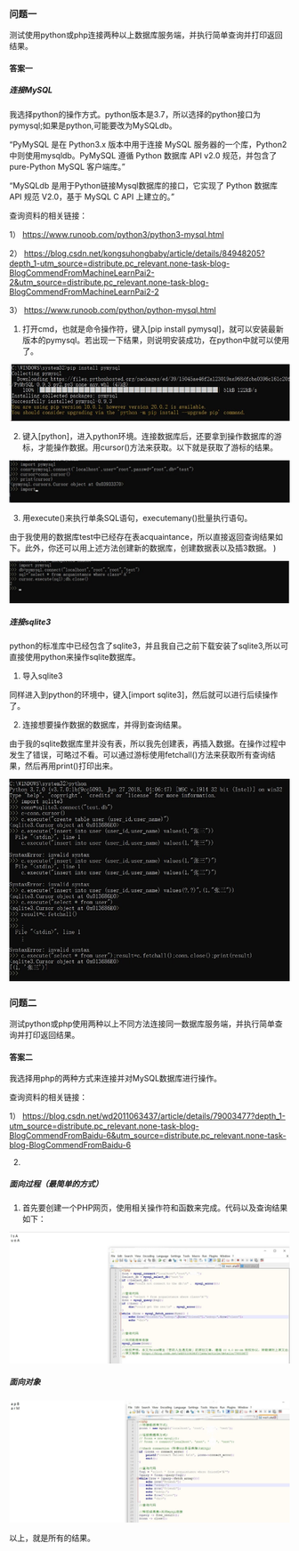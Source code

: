 ### 问题一

测试使用python或php连接两种以上数据库服务端，并执行简单查询并打印返回结果。

#### 答案一

##### 连接MySQL

我选择python的操作方式。python版本是3.7，所以选择的python接口为pymysql;如果是python,可能要改为MySQLdb。

“PyMySQL 是在 Python3.x 版本中用于连接 MySQL 服务器的一个库，Python2中则使用mysqldb。PyMySQL 遵循 Python 数据库 API v2.0 规范，并包含了 pure-Python MySQL 客户端库。”

“MySQLdb 是用于Python链接Mysql数据库的接口，它实现了 Python 数据库 API 规范 V2.0，基于 MySQL C API 上建立的。”

查询资料的相关链接：

1） https://www.runoob.com/python3/python3-mysql.html 

2） https://blog.csdn.net/kongsuhongbaby/article/details/84948205?depth_1-utm_source=distribute.pc_relevant.none-task-blog-BlogCommendFromMachineLearnPai2-2&utm_source=distribute.pc_relevant.none-task-blog-BlogCommendFromMachineLearnPai2-2

3） https://www.runoob.com/python/python-mysql.html

1. 打开cmd，也就是命令操作符，键入[pip install pymysql]，就可以安装最新版本的pymysql。若出现一下结果，则说明安装成功，在python中就可以使用了。

![result](https://github.com/Sarah6667/Data-Base/blob/master/images/1.jpg)

2. 键入[python]，进入python环境。连接数据库后，还要拿到操作数据库的游标，才能操作数据。用cursor()方法来获取。以下就是获取了游标的结果。

![result1](https://github.com/Sarah6667/Data-Base/blob/master/images/2.jpg)

3. 用execute()来执行单条SQL语句，executemany()批量执行语句。

由于我使用的数据库test中已经存在表acquaintance，所以直接返回查询结果如下。此外，你还可以用上述方法创建新的数据库，创建数据表以及插3数据。
)

![result3](https://github.com/Sarah6667/Data-Base/blob/master/images/3.jpg)

##### 连接sqlite3

python的标准库中已经包含了sqlite3，并且我自己之前下载安装了sqlite3,所以可直接使用python来操作sqlite数据库。

1. 导入sqlite3

同样进入到python的环境中，键入[import sqlite3]，然后就可以进行后续操作了。

2. 连接想要操作数据的数据库，并得到查询结果。

由于我的sqlite数据库里并没有表，所以我先创建表，再插入数据。在操作过程中发生了错误，可略过不看。可以通过游标使用fetchall()方法来获取所有查询结果，然后再用print()打印出来。

![result4](https://github.com/Sarah6667/Data-Base/blob/master/images/4.jpg)

### 问题二

测试python或php使用两种以上不同方法连接同一数据库服务端，并执行简单查询并打印返回结果。

#### 答案二

我选择用php的两种方式来连接并对MySQL数据库进行操作。

查询资料的相关链接：

1） https://blog.csdn.net/wd2011063437/article/details/79003477?depth_1-utm_source=distribute.pc_relevant.none-task-blog-BlogCommendFromBaidu-6&utm_source=distribute.pc_relevant.none-task-blog-BlogCommendFromBaidu-6

2) 

##### 面向过程（最简单的方式）

1. 首先要创建一个PHP网页，使用相关操作符和函数来完成。代码以及查询结果如下：

![result5](https://github.com/Sarah6667/Data-Base/blob/master/images/5.jpg)

##### 面向对象

![result6](https://github.com/Sarah6667/Data-Base/blob/master/images/6.jpg)

以上，就是所有的结果。




